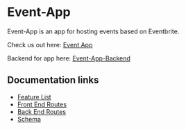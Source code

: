 # Event-App
Event-App is an app for hosting events based on Eventbrite.

Check us out here: [Event App](https://cool-events.herokuapp.com/)

Backend for app here: [Event-App-Backend](https://github.com/moniatec/EventBack)

## Documentation links
- [Feature List](https://github.com/moniatec/Event/blob/master/Documentation/feature-list/README.md)
- [Front End Routes](https://github.com/moniatec/Event/blob/master/Documentation/frontendRoutes.md)
- [Back End Routes](https://github.com/moniatec/Event/blob/master/Documentation/backendRoutes.md)
- [Schema](https://github.com/moniatec/Event/blob/master/Documentation/models.md)
